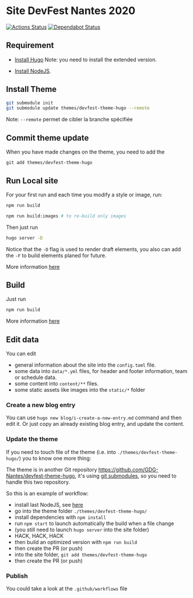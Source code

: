 # Site DevFest Nantes 2020

[![Actions Status](https://github.com/GDG-Nantes/devfest2020/workflows/build/badge.svg)](https://github.com/GDG-Nantes/devfest2020/actions)
[![Dependabot Status](https://api.dependabot.com/badges/status?host=github&repo=GDG-Nantes/devfest2020)](https://dependabot.com)

## Requirement

- [Install Hugo](https://gohugo.io/getting-started/installing/)
  Note: you need to install the extended version.

- [Install NodeJS](https://nodejs.org/en/).

## Install Theme

```bash
git submodule init
git submodule update themes/devfest-theme-hugo --remote
```

Note: `--remote` permet de cibler la branche spécifiée

## Commit theme update

When you have made changes on the theme, you need to add the

```
git add themes/devfest-theme-hugo
```

## Run Local site

For your first run and each time you modify a style or image, run:

```bash
npm run build

npm run build:images # to re-build only images
```

Then just run

```bash
hugo server -D
```

Notice that the `-D` flag is used to render draft elements,
you also can add the `-F` to build elements planed for future.

More information [here](https://gohugo.io/commands/hugo_server/)

## Build

Just run

```bash
npm run build
```

More information [here](https://gohugo.io/commands/hugo/)

## Edit data

You can edit

- general information about the site into the `config.toml` file.
- some data into `data/*.yml` files, for header and footer information, team or schedule data.
- some content into `content/**` files.
- some static assets like images into the `static/*` folder

### Create a new blog entry

You can use `hugo new blog/i-create-a-new-entry.md` command and then edit it.
Or just copy an already existing blog entry, and update the content.

### Update the theme

If you need to touch file of the theme (i.e. into `./themes/devfest-theme-hugo/`) you to know one more thing:

The theme is in another Git repository <https://github.com/GDG-Nantes/devfest-theme-hugo>,
it's using [git submodules](https://git-scm.com/book/en/v2/Git-Tools-Submodules),
so you need to handle this two repository.

So this is an example of workflow:

- install last NodeJS, see [here](https://github.com/creationix/nvm)
- go into the theme folder `./themes/devfest-theme-hugo/`
- install dependencies with `npm install`
- run `npm start` to launch automatically the build when a file change
- (you still need to launch `hugo server` into the site folder)
- HACK, HACK, HACK
- then build an optimized version with `npm run build`
- then create the PR (or push)
- into the site folder, `git add themes/devfest-theme-hugo`
- then create the PR (or push)

### Publish

You could take a look at the `.github/workflows` file
